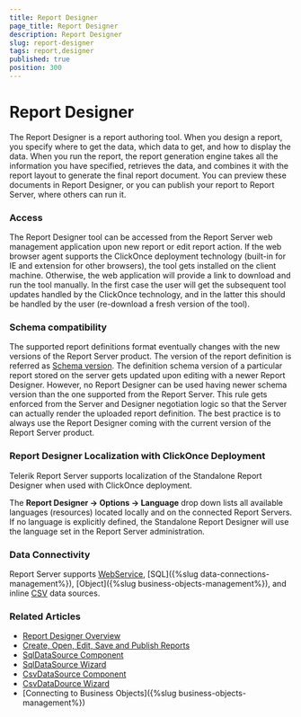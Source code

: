 ```yaml
---
title: Report Designer
page_title: Report Designer
description: Report Designer
slug: report-designer
tags: report,designer
published: true
position: 300
---
```


# Report Designer

The Report Designer is a report authoring tool. When you design a report, you specify where to get the data, which data to get, and how to display the data. When you run the report, the report generation engine takes all the information you have specified, retrieves the data, and combines it with the report layout to generate the final report document. You can preview these documents in Report Designer, or you can publish your report to Report Server, where others can run it.

### Access

The Report Designer tool can be accessed from the Report Server web management application upon new report or edit report action. If the web browser agent supports the ClickOnce deployment technology (built-in for IE and extension for other browsers), the tool gets installed on the client machine. Otherwise, the web application will provide a link to download and run the tool manually.
In the first case the user will get the subsequent tool updates handled by the ClickOnce technology, and in the latter this should be handled by the user (re-download a fresh version of the tool).

### Schema compatibility

The supported report definitions format eventually changes with the new versions of the Report Server product. The version of the report definition is referred as [Schema version](../../reporting/upgrading-xml-report-definition-versioning#xml-schema-versioning). The definition schema version of a particular report stored on the server gets updated upon editing with a newer Report Designer. However, no Report Designer can be used having newer schema version than the one supported from the Report Server. This rule gets enforced from the Server and Designer negotiation logic so that the Server can actually render the uploaded report definition. The best practice is to always use the Report Designer coming with the current version of the Report Server product.

### Report Designer Localization with ClickOnce Deployment

Telerik Report Server supports localization of the Standalone Report Designer when used with ClickOnce deployment.

The **Report Designer -> Options -> Language** drop down lists all available languages (resources) located locally and on the connected Report Servers. If no language is explicitly defined, the Standalone Report Designer will use the language set in the Report Server administration.

### Data Connectivity

Report Server supports [WebService](../../reporting/webservicedatasource-component), [SQL]({%slug data-connections-management%}), [Object]({%slug business-objects-management%}), and inline [CSV](../../reporting/csvdatasource-component) data sources.

### Related Articles

- [Report Designer Overview](../../reporting/designing-reports/report-designer-tools/desktop-designers/standalone-report-designer/overview "Standalone Report Designer Overview")
- [Create, Open, Edit, Save and Publish Reports](../../reporting/designing-reports/report-designer-tools/desktop-designers/standalone-report-designer/working-with-report-server-reports "Working with server reports")
- [SqlDataSource Component](../../reporting/designing-reports/connecting-to-data/data-source-components/sqldatasource-component/overview "SqlDataSource Component")
- [SqlDataSource Wizard](../../reporting/designing-reports/report-designer-tools/desktop-designers/tools/data-source-wizards/sqldatasource-wizard/overview "SqlDataSource Wizard Overview")
- [CsvDataSource Component](../../reporting/designing-reports/connecting-to-data/data-source-components/csvdatasource-component/overview "CsvDataSource Component")
- [CsvDataDource Wizard](../../reporting/designing-reports/report-designer-tools/desktop-designers/tools/data-source-wizards/csvdatasource-wizard "CsvDataDource Wizard Overview")
- [Connecting to Business Objects]({%slug business-objects-management%})
